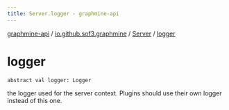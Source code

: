 ```yaml
---
title: Server.logger - graphmine-api
---
```


[graphmine-api](../../index.html) / [io.github.sof3.graphmine](../index.html) / [Server](index.html) / [logger](./logger.html)

# logger

`abstract val logger: Logger`

the logger used for the server context. Plugins should use their own logger instead of this one.

